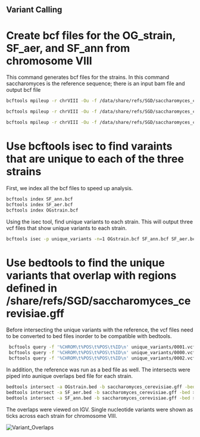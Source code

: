 ## Variant Calling


# Create bcf files for the OG_strain, SF_aer, and SF_ann from chromosome VIII
This command generates bcf files for the strains. In this command saccharomyces is the reference sequence; there is an input bam file and output  bcf file

```bash
bcftools mpileup -r chrVIII -Ou -f /data/share/refs/SGD/saccharomyces_cerevisiae.fa /data/share/OMICS/wk06/alns/OGstrain.sorted.bam | bcftools call --ploidy 1 -mv -Ob -o OGstrain.bcf 

bcftools mpileup -r chrVIII -Ou -f /data/share/refs/SGD/saccharomyces_cerevisiae.fa /data/share/OMICS/wk06/alns/SF_aer.sorted.bam | bcftools call --ploidy 1 -mv -Ob -o SF_aer.bcf  

bcftools mpileup -r chrVIII -Ou -f /data/share/refs/SGD/saccharomyces_cerevisiae.fa /data/share/OMICS/wk06/alns/SF_ann.sorted.bam | bcftools call --ploidy 1 -mv -Ob -o SF_ann.bcf 
```

# Use bcftools isec to find varaints that are unique to each of the three strains
First, we index all the bcf files to speed up analysis.

```bash
bcftools index SF_ann.bcf 
bcftools index SF_aer.bcf 
bcftools index OGstrain.bcf 
```
Using the isec tool, find unique variants to each strain. This will output three vcf files that show unique variants to each strain.

```bash
bcftools isec -p unique_variants -n=1 OGstrain.bcf SF_ann.bcf SF_aer.bcf
```

# Use bedtools to find the unique variants that overlap with regions defined in /share/refs/SGD/saccharomyces_cerevisiae.gff
Before intersecting the unique variants with the reference, the vcf files need to be converted to bed files inorder to be compatible with bedtools.

```bash
 bcftools query -f '%CHROM\t%POS\t%POS\t%ID\n' unique_variants/0001.vcf |  awk '{print $1"\t"$2-1"\t"$3}' > SF_ann.bed
 bcftools query -f '%CHROM\t%POS\t%POS\t%ID\n' unique_variants/0000.vcf |  awk '{print $1"\t"$2-1"\t"$3}' > OGstrain.bed
 bcftools query -f '%CHROM\t%POS\t%POS\t%ID\n' unique_variants/0002.vcf |  awk '{print $1"\t"$2-1"\t"$3}' > SF_aer.bed
```

In addition, the reference was run as a bed file as well. The intersects were piped into aunique overlaps bed file for each strain. 

```bash
bedtools intersect -a OGstrain.bed -b saccharomyces_cerevisiae.gff -bed > OGstrain_unique_overlaps.bed
bedtools intersect -a SF_aer.bed -b saccharomyces_cerevisiae.gff -bed > SF_aer_unique_overlaps.bed
bedtools intersect -a SF_ann.bed -b saccharomyces_cerevisiae.gff -bed > SF_ann_unique_overlaps.bed
```

The overlaps were viewed on IGV. Single nucleotide variants were shown as ticks across each strain for chromosome VIII.

![Variant_Overlaps](repos/OMICS/exercises/NMdluli/wk09/Variant_Overlaps.png)

